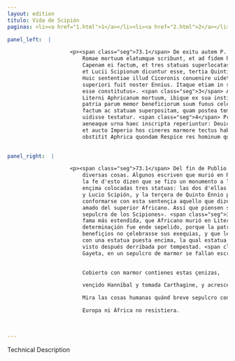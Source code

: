 ```yaml
---
layout: edition
titulo: Vida de Scipión
paginas: <li><a href="1.html">1</a></li><li><a href="2.html">2</a></li><li><a href="3.html">3</a></li><li><a href="4.html">4</a></li><li><a href="5.html">5</a></li><li><a href="6.html">6</a></li><li><a href="7.html">7</a></li><li><a href="8.html">8</a></li><li><a href="9.html">9</a></li><li><a href="10.html">10</a></li><li><a href="11.html">11</a></li><li><a href="12.html">12</a></li><li><a href="13.html">13</a></li><li><a href="14.html">14</a></li><li><a href="15.html">15</a></li><li><a href="16.html">16</a></li><li><a href="17.html">17</a></li><li><a href="18.html">18</a></li><li><a href="19.html">19</a></li><li><a href="20.html">20</a></li><li><a href="21.html">21</a></li><li><a href="22.html">22</a></li><li><a href="23.html">23</a></li><li><a href="24.html">24</a></li><li><a href="25.html">25</a></li><li><a href="26.html">26</a></li><li><a href="27.html">27</a></li><li><a href="28.html">28</a></li><li><a href="29.html">29</a></li><li><a href="30.html">30</a></li><li><a href="31.html">31</a></li><li><a href="32.html">32</a></li><li><a href="33.html">33</a></li><li><a href="34.html">34</a></li><li><a href="35.html">35</a></li><li><a href="36.html">36</a></li><li><a href="37.html">37</a></li><li><a href="38.html">38</a></li><li><a href="39.html">39</a></li><li><a href="40.html">40</a></li><li><a href="41.html">41</a></li><li><a href="42.html">42</a></li><li><a href="43.html">43</a></li><li><a href="44.html">44</a></li><li><a href="45.html">45</a></li><li><a href="46.html">46</a></li><li><a href="47.html">47</a></li><li><a href="48.html">48</a></li><li><a href="49.html">49</a></li><li><a href="50.html">50</a></li><li><a href="51.html">51</a></li><li><a href="52.html">52</a></li><li><a href="53.html">53</a></li><li><a href="54.html">54</a></li><li><a href="55.html">55</a></li><li><a href="56.html">56</a></li><li><a href="57.html">57</a></li><li><a href="58.html">58</a></li><li><a href="59.html">59</a></li><li><a href="60.html">60</a></li><li><a href="61.html">61</a></li><li><a href="62.html">62</a></li><li><a href="63.html">63</a></li><li><a href="64.html">64</a></li><li><a href="65.html">65</a></li><li><a href="66.html">66</a></li><li><a href="67.html">67</a></li><li><a href="68.html">68</a></li><li><a href="69.html">69</a></li><li><a href="70.html">70</a></li><li><a href="71.html">71</a></li><li><a href="72.html">72</a></li><li><a href="73.html">73</a></li><li><a href="74.html">74</a></li>

panel_left:  |

                    <p><span class="seg">73.1</span> De exitu autem P. Scipionis uaria scriptores tradidere. Alii
                        Romae mortuum elatumque scribunt, et ad fidem huius rei monumentum ad portam
                        Capenam ei factum, et tres statuas superlocatas ferunt, quarum duae Publii
                        et Lucii Scipionum dicuntur esse, tertia Quinti Ennii poetae. <span class="seg">2</span>
                        Huic sententiae illud Ciceronis conuenire uidetur: «Carus, inquit, Aphricano
                        superiori fuit noster Ennius. Itaque etiam in sepulchro Scipionum putatur is
                        esse constitutus». <span class="seg">3</span> Alii auctores sunt et frequentior fama est
                        Literni Aphricanum mortuum, ibique ex sua institutione sepultum esse, ne
                        patria parum memor beneficiorum suum funus celebraret, monumentumque ei
                        factum ac statuam superpositam, quam postea tempestate disiectam Liuius se
                        uidisse testatur. <span class="seg">4</span> Praeterea apud Caietam in marmoreo sepulchro
                        aeneaque urna haec inscripta reperiuntur: Deuicto Hannibale capta Carthagine
                        et aucto Imperio hos cineres marmore tectus habes Cui non Europa non
                        obstitit Aphrica quondam Respice res hominum quam breuis urna premit. </p>
                

panel_right:  |

                    <p><span class="seg">73.1</span> Del fin de Publio Scipión escriveron los historiadores
                        diversas cosas. Algunos escriven que murió en Roma y ende sepultado, y para
                        la fe d'esto dizen que se fizo un monumento a la puerta Capena y que estavan
                        ençima colocadas tres statuas: las dos d'ellas dizían que fuessen de Publio
                        y Lucio Scipión, y la terçera de Quinto Ennio poeta. <span class="seg">2</span> Pareçe
                        conformarse con esta sentençia aquello que dize Cicerón: «Nuestro Ennio fue
                        amado del superior Africano. Assí que piensen ser Ennio puesto en el
                        sepulcro de los Scipiones». <span class="seg">3</span> Otros auctores hay, y esta es la
                        fama más estendida, que Africano murió en Literno, y que segund su
                        determinaçión fue ende sepelido, porque la patria olvidadiza de sus
                        benefiçios no çelebrasse sus exequias, y que le fizieron allí su sepultura
                        con una estatua puesta encima, la qual estatua da testimonio Livio aver él
                        visto después derribada por tempestad. <span class="seg">4</span> Allende d'esto, çerca de
                        Gayeta, en un sepulcro de marmor se fallan escriptas las cosas seguientes: </p>

                    
                        Cobierto con marmor contienes estas çenizas, 

                        vençido Hanníbal y tomada Carthagine, y acrescentado el imperio. 

                        Mira las cosas humanas quánd breve sepulcro contiene al que ya 

                        Europa ni África no resistiera. 
                    
                

---
```


Technical Description 